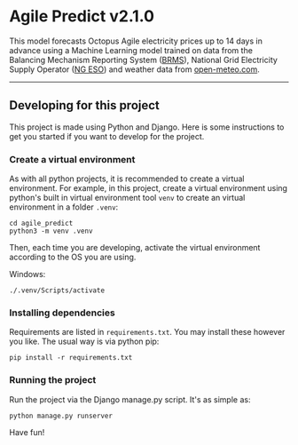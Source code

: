 # Agile Predict v2.1.0

This model forecasts Octopus Agile electricity prices up to 14 days in advance using a Machine Learning model trained
on data from the Balancing Mechanism Reporting System (<a href="https://bmrs.elexon.co.uk/">BRMS</a>), National Grid
Electricity Supply Operator (<a href="https://www.nationalgrideso.com/data-portal">NG ESO</a>) and weather data from
<a href="https://open-meteo.com"> open-meteo.com</a>.<p>

---

## Developing for this project

This project is made using Python and Django. Here is some instructions to get you started if you want to develop for the project.

### Create a virtual environment

As with all python projects, it is recommended to create a virtual environment. For example, in this project, create a virtual environment using python's built in virtual environment tool `venv` to create an virtual environment in a folder `.venv`:

```
cd agile_predict
python3 -m venv .venv
```

Then, each time you are developing, activate the virtual environment according to the OS you are using.

Windows:

```
./.venv/Scripts/activate
```

### Installing dependencies

Requirements are listed in `requirements.txt`. You may install these however you like. The usual way is via python pip:

```
pip install -r requirements.txt
```

### Running the project

Run the project via the Django manage.py script. It's as simple as:

```
python manage.py runserver
```

Have fun!
